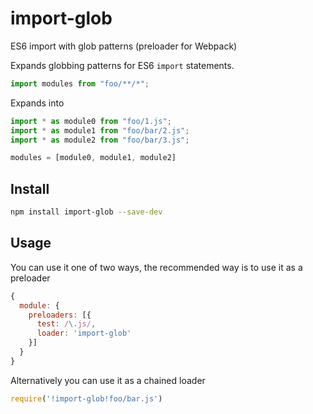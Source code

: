 # import-glob
ES6 import with glob patterns (preloader for Webpack)

Expands globbing patterns for ES6 `import` statements.
```js
import modules from "foo/**/*";
```
Expands into
```js
import * as module0 from "foo/1.js";
import * as module1 from "foo/bar/2.js";
import * as module2 from "foo/bar/3.js";

modules = [module0, module1, module2]
```

## Install
```sh
npm install import-glob --save-dev
```

## Usage
You can use it one of two ways, the recommended way is to use it as a preloader

```js
{
  module: {
    preloaders: [{
      test: /\.js/,
      loader: 'import-glob'
    }]
  }
}
```

Alternatively you can use it as a chained loader
```js
require('!import-glob!foo/bar.js')
```
